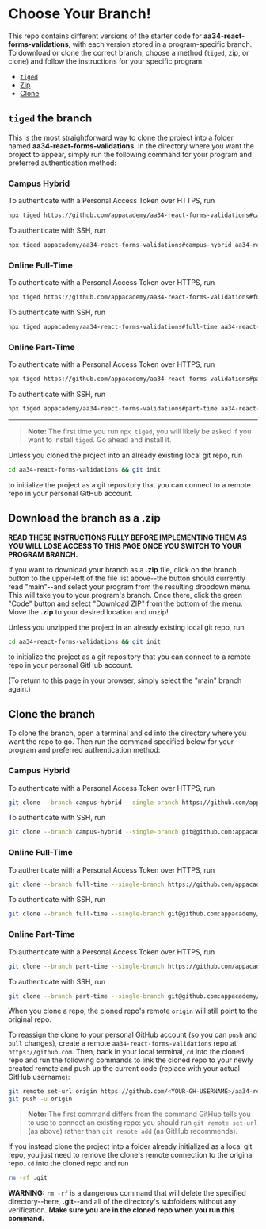 # Choose Your Branch!

This repo contains different versions of the starter code for **aa34-react-forms-validations**,
with each version stored in a program-specific branch. To download or clone the
correct branch, choose a method (`tiged`, zip, or clone) and follow the
instructions for your specific program.

* [`tiged`](#tiged-the-branch)
* [Zip](#download-the-branch-as-a-zip)
* [Clone](#clone-the-branch)

## `tiged` the branch

This is the most straightforward way to clone the project into a folder named
**aa34-react-forms-validations**. In the directory where you want the project to appear, simply
run the following command for your program and preferred authentication method:

### Campus Hybrid

To authenticate with a Personal Access Token over HTTPS, run

```sh
npx tiged https://github.com/appacademy/aa34-react-forms-validations#campus-hybrid aa34-react-forms-validations
```

To authenticate with SSH, run

```sh
npx tiged appacademy/aa34-react-forms-validations#campus-hybrid aa34-react-forms-validations
```

### Online Full-Time

To authenticate with a Personal Access Token over HTTPS, run

```sh
npx tiged https://github.com/appacademy/aa34-react-forms-validations#full-time aa34-react-forms-validations
```

To authenticate with SSH, run

```sh
npx tiged appacademy/aa34-react-forms-validations#full-time aa34-react-forms-validations
```

### Online Part-Time

To authenticate with a Personal Access Token over HTTPS, run

```sh
npx tiged https://github.com/appacademy/aa34-react-forms-validations#part-time aa34-react-forms-validations
```

To authenticate with SSH, run

```sh
npx tiged appacademy/aa34-react-forms-validations#part-time aa34-react-forms-validations
```

-----

> **Note:** The first time you run `npx tiged`, you will likely be asked if you
> want to install `tiged`. Go ahead and install it.

Unless you cloned the project into an already existing local git repo, run

```sh
cd aa34-react-forms-validations && git init
```

to initialize the project as a git repository that you can connect to a remote
repo in your personal GitHub account.

## Download the branch as a .zip

**READ THESE INSTRUCTIONS FULLY BEFORE IMPLEMENTING THEM AS YOU WILL LOSE ACCESS
TO THIS PAGE ONCE YOU SWITCH TO YOUR PROGRAM BRANCH.**

If you want to download your branch as a __.zip__ file, click on the branch
button to the upper-left of the file list above--the button should currently
read "main"--and select your program from the resulting dropdown menu. This will
take you to your program's branch. Once there, click the green "Code" button and
select "Download ZIP" from the bottom of the menu. Move the __.zip__ to your
desired location and unzip!

Unless you unzipped the project in an already existing local git repo, run

```sh
cd aa34-react-forms-validations && git init
```

to initialize the project as a git repository that you can connect to a remote
repo in your personal GitHub account.

(To return to this page in your browser, simply select the "main" branch again.)

## Clone the branch

To clone the branch, open a terminal and cd into the directory where you want
the repo to go. Then run the command specified below for your program and
preferred authentication method:

### Campus Hybrid

To authenticate with a Personal Access Token over HTTPS, run

```sh
git clone --branch campus-hybrid --single-branch https://github.com/appacademy/aa34-react-forms-validations.git
```

To authenticate with SSH, run

```sh
git clone --branch campus-hybrid --single-branch git@github.com:appacademy/aa34-react-forms-validations.git
```

### Online Full-Time

To authenticate with a Personal Access Token over HTTPS, run

```sh
git clone --branch full-time --single-branch https://github.com/appacademy/aa34-react-forms-validations.git
```

To authenticate with SSH, run

```sh
git clone --branch full-time --single-branch git@github.com:appacademy/aa34-react-forms-validations.git
```

### Online Part-Time

To authenticate with a Personal Access Token over HTTPS, run

```sh
git clone --branch part-time --single-branch https://github.com/appacademy/aa34-react-forms-validations.git
```

To authenticate with SSH, run

```sh
git clone --branch part-time --single-branch git@github.com:appacademy/aa34-react-forms-validations.git
```

When you clone a repo, the cloned repo's remote `origin` will still point to the
original repo.

To reassign the clone to your personal GitHub account (so you can `push` and
`pull` changes), create a remote `aa34-react-forms-validations` repo at `https://github.com`.
Then, back in your local terminal, `cd` into the cloned repo and run the
following commands to link the cloned repo to your newly created remote and push
up the current code (replace <YOUR-GH-USERNAME> with your actual GitHub username):

```sh
git remote set-url origin https://github.com/<YOUR-GH-USERNAME>/aa34-react-forms-validations
git push -u origin
```

 > **Note:** The first command differs from the command GitHub tells you to use
 > to connect an existing repo: you should run `git remote set-url` (as above)
 > rather than `git remote add` (as GitHub recommends).

 If you instead clone the project into a folder already initialized as a local
 git repo, you just need to remove the clone's remote connection to the original
 repo. `cd` into the cloned repo and run

 ```sh
 rm -rf .git
 ```

**WARNING:** `rm -rf` is a dangerous command that will delete the specified
directory--here, __.git__--and all of the directory's subfolders without any
verification. **Make sure you are in the cloned repo when you run this
command.**
